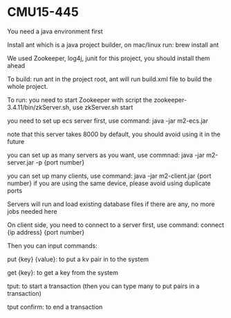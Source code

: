 # CMU15-445
You need a java environment first

Install ant which is a java project builder, on mac/linux run: brew install ant

We used Zookeeper, log4j, junit for this project, you should install them ahead

To build: 
run ant in the project root, ant will run build.xml file to build the whole project. 

To run: 
you need to start Zookeeper with script the zookeeper-3.4.11/bin/zkServer.sh, use zkServer.sh start

you need to set up ecs server first, use command: java -jar m2-ecs.jar

note that this server takes 8000 by default, you should avoid using it in the future

you can set up as many servers as you want, use commnad: java -jar m2-server.jar -p {port number}

you can set up many clients, use command: java -jar m2-client.jar {port number}
  if you are using the same device, please avoid using duplicate ports

  Servers will run and load existing database files if there are any, no more jobs needed here
 
On client side, you need to connect to a server first, use command: connect {ip address} {port number}
  

Then you can input commands:
  
  put {key} {value}: to put a kv pair in to the system
  
  get {key}: to get a key from the system
  
  tput: to start a transaction (then you can type many <key> <value> to put pairs in a transaction)
  
  tput confirm: to end a transaction
  
 